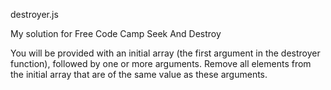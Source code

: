 destroyer.js

My solution for Free Code Camp Seek And Destroy

You will be provided with an initial array (the first argument in the destroyer function), followed by one or more arguments. Remove all elements from the initial array that are of the same value as these arguments.
